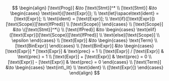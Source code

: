 $$
\begin{align}
    [\text{Prog}] &\to [\text{Stmt}]^* \\
    [\text{Stmt}] &\to
        \begin{cases}
            \text{exit}([\text{Expr}]); \\
            \text{let}\space\text{ident} = [\text{Expr}]; \\
            \text{ident} = [\text{Expr}]; \\
            \text{if}([\text{Expr}])[\text{Scope}][\text{IfPred}] \\
            [\text{Scope}]
        \end{cases} \\
    [\text{Scope}] &\to \{[\text{Stmt}]^*\} \\
    [\text{IfPred}] &\to
        \begin{cases}
            \text{elif}([\text{Expr}])[\text{Scope}][\text{IfPred}] \\
            \text{else}[\text{Scope}] \\
            \epsilon
        \end{cases} \\
    [\text{Expr}] &\to
        \begin{cases}
            \text{Term} \\
            [\text{BinExpr}]
        \end{cases} \\
    [\text{BinExpr}] &\to
        \begin{cases}
            [\text{Expr}] * [\text{Expr}] & \text{prec} = 1 \\
            [\text{Expr}] / [\text{Expr}] & \text{prec} = 1 \\
            [\text{Expr}] + [\text{Expr}] & \text{prec} = 0 \\
            [\text{Expr}] - [\text{Expr}] & \text{prec} = 0
        \end{cases} \\
[\text{Term}] &\to
    \begin{cases}
        \text{int\_lit} \\
        \text{ident} \\
        ([\text{Expr}])
    \end{cases}
\end{align}
$$